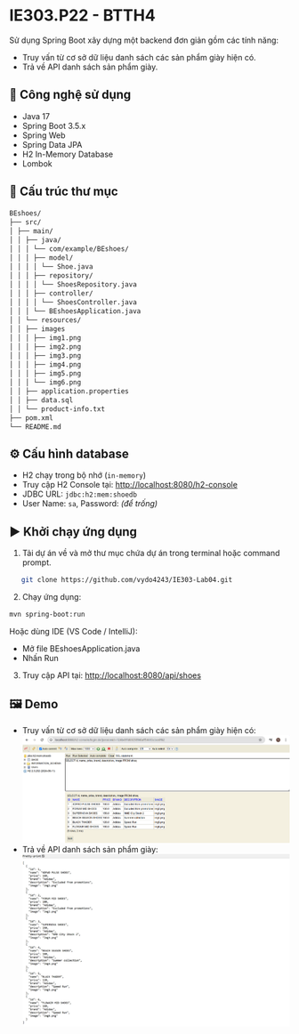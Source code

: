 # IE303.P22 - BTTH4
Sử dụng Spring Boot xây dựng một backend đơn giản gồm các tính năng:
- Truy vấn từ cơ sở dữ liệu danh sách các sản phẩm giày hiện có.
- Trả về API danh sách sản phẩm giày.

## 🚀 Công nghệ sử dụng

- Java 17
- Spring Boot 3.5.x
- Spring Web
- Spring Data JPA
- H2 In-Memory Database
- Lombok

## 📁 Cấu trúc thư mục
```
BEshoes/
├── src/
│ ├── main/
│ │ ├── java/
│ │ │ └── com/example/BEshoes/
│ │ │ ├── model/
│ │ │ │ └── Shoe.java
│ │ │ ├── repository/
│ │ │ │ └── ShoesRepository.java
│ │ │ ├── controller/
│ │ │ │ └── ShoesController.java
│ │ │ └── BEshoesApplication.java
│ │ └── resources/
│ │ ├── images
│ │ │ ├── img1.png
│ │ │ ├── img2.png
│ │ │ ├── img3.png
│ │ │ ├── img4.png
│ │ │ ├── img5.png
│ │ │ └── img6.png
│ │ ├── application.properties
│ │ ├── data.sql
│ │ └── product-info.txt
├── pom.xml
└── README.md
```

## ⚙️ Cấu hình database

- H2 chạy trong bộ nhớ (`in-memory`)
- Truy cập H2 Console tại: [http://localhost:8080/h2-console](http://localhost:8080/h2-console)
- JDBC URL: `jdbc:h2:mem:shoedb`
- User Name: `sa`, Password: *(để trống)*

## ▶️ Khởi chạy ứng dụng

1. Tải dự án về và mở thư mục chứa dự án trong terminal hoặc command prompt.
```bash
   git clone https://github.com/vydo4243/IE303-Lab04.git
```

2. Chạy ứng dụng:
```bash
mvn spring-boot:run
```

Hoặc dùng IDE (VS Code / IntelliJ):
- Mở file BEshoesApplication.java
- Nhấn Run

3. Truy cập API tại: [http://localhost:8080/api/shoes](http://localhost:8080/api/shoes)

## 🖼️ Demo
- Truy vấn từ cơ sở dữ liệu danh sách các sản phẩm giày hiện có:
![Danh sách sản phẩm giày hiển thị từ bảng 'shoe' trên H2 Console](/src/main/resources/images/image.png)
- Trả về API danh sách sản phẩm giày:
![Kết quả JSON từ API GET /api/shoes hiển thị danh sách sản phẩm giày](/src/main/resources/images/api-json-response.png)
